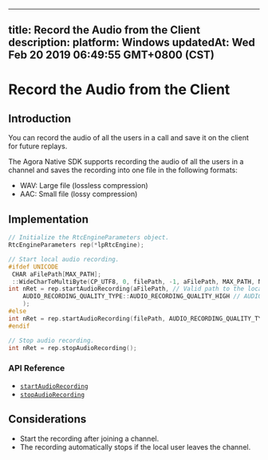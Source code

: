
---
title: Record the Audio from the Client
description: 
platform: Windows
updatedAt: Wed Feb 20 2019 06:49:55 GMT+0800 (CST)
---
# Record the Audio from the Client
## Introduction

You can record the audio of all the users in a call and save it on the client for future replays. 

The Agora Native SDK supports recording the audio of all the users in a channel and saves the recording into one file in the following formats: 

- WAV: Large file (lossless compression)
- AAC: Small file (lossy compression)

## Implementation

````C++
// Initialize the RtcEngineParameters object.
RtcEngineParameters rep(*lpRtcEngine);

// Start local audio recording. 
#ifdef UNICODE
 CHAR aFilePath[MAX_PATH];
 ::WideCharToMultiByte(CP_UTF8, 0, filePath, -1, aFilePath, MAX_PATH, NULL, NULL);
int nRet = rep.startAudioRecording(aFilePath, // Valid path to the local recording file.
	AUDIO_RECORDING_QUALITY_TYPE::AUDIO_RECORDING_QUALITY_HIGH // AUDIO_RECORDING_QUALITY_HIGH|MEDIUM|LOW
	);
#else
int nRet = rep.startAudioRecording(filePath, AUDIO_RECORDING_QUALITY_TYPE::AUDIO_RECORDING_QUALITY_HIGH);
#endif

// Stop audio recording. 
int nRet = rep.stopAudioRecording();

````

### API Reference

* [`startAudioRecording`](https://docs.agora.io/en/Audio%20Broadcast/API%20Reference/cpp/classagora_1_1rtc_1_1_rtc_engine_parameters.html#acb567614081900eaaf94d02b7c809af5)
* [`stopAudioRecording`](https://docs.agora.io/en/Audio%20Broadcast/API%20Reference/cpp/classagora_1_1rtc_1_1_rtc_engine_parameters.html#ac5f5a19d5f32d7f7d7d2765caafcdaec)

## Considerations

- Start the recording after joining a channel.
- The recording automatically stops if the local user leaves the channel. 
